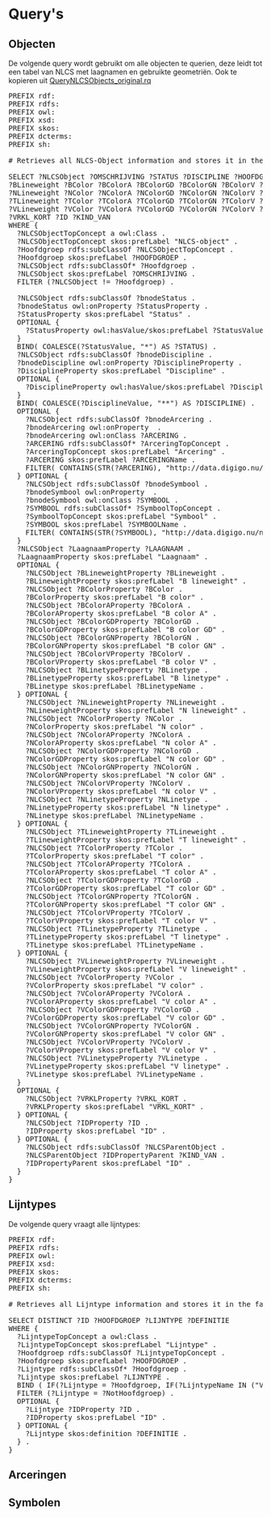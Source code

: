 # Query's

## Objecten
De volgende query wordt gebruikt om alle objecten te querien, deze leidt tot een tabel van NLCS met laagnamen en gebruikte geometriën.
Ook te kopieren uit [QueryNLCSObjects_original.rq]()

<pre data-codelanguage="sparql">
PREFIX rdf: <http://www.w3.org/1999/02/22-rdf-syntax-ns#>
PREFIX rdfs: <http://www.w3.org/2000/01/rdf-schema#>
PREFIX owl: <http://www.w3.org/2002/07/owl#>
PREFIX xsd: <http://www.w3.org/2001/XMLSchema#>
PREFIX skos: <http://www.w3.org/2004/02/skos/core#>
PREFIX dcterms: <http://purl.org/dc/terms/>
PREFIX sh: <http://www.w3.org/ns/shacl#>

# Retrieves all NLCS-Object information and stores it in the familiar Excel/CSV format

SELECT ?NLCSObject ?OMSCHRIJVING ?STATUS ?DISCIPLINE ?HOOFDGROEP ?ARCERING ?ARCERINGName ?SYMBOOL ?SYMBOOLName ?LAAGNAAM 
?BLineweight ?BColor ?BColorA ?BColorGD ?BColorGN ?BColorV ?BLinetype ?BLinetypeName
?NLineweight ?NColor ?NColorA ?NColorGD ?NColorGN ?NColorV ?NLinetype ?NLinetypeName
?TLineweight ?TColor ?TColorA ?TColorGD ?TColorGN ?TColorV ?TLinetype ?TLinetypeName
?VLineweight ?VColor ?VColorA ?VColorGD ?VColorGN ?VColorV ?VLinetype ?VLinetypeName
?VRKL_KORT ?ID ?KIND_VAN
WHERE {
  ?NLCSObjectTopConcept a owl:Class .
  ?NLCSObjectTopConcept skos:prefLabel "NLCS-object" .
  ?Hoofdgroep rdfs:subClassOf ?NLCSObjectTopConcept .
  ?Hoofdgroep skos:prefLabel ?HOOFDGROEP .
  ?NLCSObject rdfs:subClassOf* ?Hoofdgroep .
  ?NLCSObject skos:prefLabel ?OMSCHRIJVING .
  FILTER (?NLCSObject != ?Hoofdgroep) .
  
  ?NLCSObject rdfs:subClassOf ?bnodeStatus .
  ?bnodeStatus owl:onProperty ?StatusProperty .
  ?StatusProperty skos:prefLabel "Status" .
  OPTIONAL {
    ?StatusProperty owl:hasValue/skos:prefLabel ?StatusValue .
  }
  BIND( COALESCE(?StatusValue, "*") AS ?STATUS) .
  ?NLCSObject rdfs:subClassOf ?bnodeDiscipline .
  ?bnodeDiscipline owl:onProperty ?DisciplineProperty .
  ?DisciplineProperty skos:prefLabel "Discipline" .
  OPTIONAL {
    ?DisciplineProperty owl:hasValue/skos:prefLabel ?DisciplineValue .
  }
  BIND( COALESCE(?DisciplineValue, "**") AS ?DISCIPLINE) .
  OPTIONAL {
    ?NLCSObject rdfs:subClassOf ?bnodeArcering .
    ?bnodeArcering owl:onProperty <https://w3id.org/nen2660/def#isDescribedBy> .
    ?bnodeArcering owl:onClass ?ARCERING .
    ?ARCERING rdfs:subClassOf* ?ArceringTopConcept .
    ?ArceringTopConcept skos:prefLabel "Arcering" .
    ?ARCERING skos:prefLabel ?ARCERINGName .
    FILTER( CONTAINS(STR(?ARCERING), "http://data.digigo.nu/nlcs/def/"))
  } OPTIONAL {
    ?NLCSObject rdfs:subClassOf ?bnodeSymbool .
    ?bnodeSymbool owl:onProperty <https://w3id.org/nen2660/def#isDescribedBy> .
    ?bnodeSymbool owl:onClass ?SYMBOOL .
    ?SYMBOOL rdfs:subClassOf* ?SymboolTopConcept .
    ?SymboolTopConcept skos:prefLabel "Symbool" .
    ?SYMBOOL skos:prefLabel ?SYMBOOLName .
    FILTER( CONTAINS(STR(?SYMBOOL), "http://data.digigo.nu/nlcs/def/"))
  }
  ?NLCSObject ?LaagnaamProperty ?LAAGNAAM .
  ?LaagnaamProperty skos:prefLabel "Laagnaam" .
  OPTIONAL {
    ?NLCSObject ?BLineweightProperty ?BLineweight .
    ?BLineweightProperty skos:prefLabel "B lineweight" .
    ?NLCSObject ?BColorProperty ?BColor .
    ?BColorProperty skos:prefLabel "B color" .
    ?NLCSObject ?BColorAProperty ?BColorA .
    ?BColorAProperty skos:prefLabel "B color A" .
    ?NLCSObject ?BColorGDProperty ?BColorGD .
    ?BColorGDProperty skos:prefLabel "B color GD" .
    ?NLCSObject ?BColorGNProperty ?BColorGN .
    ?BColorGNProperty skos:prefLabel "B color GN" .
    ?NLCSObject ?BColorVProperty ?BColorV .
    ?BColorVProperty skos:prefLabel "B color V" .
    ?NLCSObject ?BLinetypeProperty ?BLinetype .
    ?BLinetypeProperty skos:prefLabel "B linetype" .
    ?BLinetype skos:prefLabel ?BLinetypeName .
  } OPTIONAL {
    ?NLCSObject ?NLineweightProperty ?NLineweight .
    ?NLineweightProperty skos:prefLabel "N lineweight" .
    ?NLCSObject ?NColorProperty ?NColor .
    ?NColorProperty skos:prefLabel "N color" .
    ?NLCSObject ?NColorAProperty ?NColorA .
    ?NColorAProperty skos:prefLabel "N color A" .
    ?NLCSObject ?NColorGDProperty ?NColorGD .
    ?NColorGDProperty skos:prefLabel "N color GD" .
    ?NLCSObject ?NColorGNProperty ?NColorGN .
    ?NColorGNProperty skos:prefLabel "N color GN" .
    ?NLCSObject ?NColorVProperty ?NColorV .
    ?NColorVProperty skos:prefLabel "N color V" .
    ?NLCSObject ?NLinetypeProperty ?NLinetype .
    ?NLinetypeProperty skos:prefLabel "N linetype" .
    ?NLinetype skos:prefLabel ?NLinetypeName .
  } OPTIONAL {
    ?NLCSObject ?TLineweightProperty ?TLineweight .
    ?TLineweightProperty skos:prefLabel "T lineweight" .
    ?NLCSObject ?TColorProperty ?TColor .
    ?TColorProperty skos:prefLabel "T color" .
    ?NLCSObject ?TColorAProperty ?TColorA .
    ?TColorAProperty skos:prefLabel "T color A" .
    ?NLCSObject ?TColorGDProperty ?TColorGD .
    ?TColorGDProperty skos:prefLabel "T color GD" .
    ?NLCSObject ?TColorGNProperty ?TColorGN .
    ?TColorGNProperty skos:prefLabel "T color GN" .
    ?NLCSObject ?TColorVProperty ?TColorV .
    ?TColorVProperty skos:prefLabel "T color V" .
    ?NLCSObject ?TLinetypeProperty ?TLinetype .
    ?TLinetypeProperty skos:prefLabel "T linetype" .
    ?TLinetype skos:prefLabel ?TLinetypeName .
  } OPTIONAL {
    ?NLCSObject ?VLineweightProperty ?VLineweight .
    ?VLineweightProperty skos:prefLabel "V lineweight" .
    ?NLCSObject ?VColorProperty ?VColor .
    ?VColorProperty skos:prefLabel "V color" .
    ?NLCSObject ?VColorAProperty ?VColorA .
    ?VColorAProperty skos:prefLabel "V color A" .
    ?NLCSObject ?VColorGDProperty ?VColorGD .
    ?VColorGDProperty skos:prefLabel "V color GD" .
    ?NLCSObject ?VColorGNProperty ?VColorGN .
    ?VColorGNProperty skos:prefLabel "V color GN" .
    ?NLCSObject ?VColorVProperty ?VColorV .
    ?VColorVProperty skos:prefLabel "V color V" .
    ?NLCSObject ?VLinetypeProperty ?VLinetype .
    ?VLinetypeProperty skos:prefLabel "V linetype" .
    ?VLinetype skos:prefLabel ?VLinetypeName .
  }
  OPTIONAL {
    ?NLCSObject ?VRKLProperty ?VRKL_KORT .
    ?VRKLProperty skos:prefLabel "VRKL_KORT" .
  } OPTIONAL {
    ?NLCSObject ?IDProperty ?ID .
    ?IDProperty skos:prefLabel "ID" .
  } OPTIONAL {
    ?NLCSObject rdfs:subClassOf ?NLCSParentObject .
    ?NLCSParentObject ?IDPropertyParent ?KIND_VAN .
    ?IDPropertyParent skos:prefLabel "ID" .
  } 
}
</pre>

## Lijntypes

De volgende query vraagt alle lijntypes:

<pre data-codelanguage="sparql">
PREFIX rdf: <http://www.w3.org/1999/02/22-rdf-syntax-ns#>
PREFIX rdfs: <http://www.w3.org/2000/01/rdf-schema#>
PREFIX owl: <http://www.w3.org/2002/07/owl#>
PREFIX xsd: <http://www.w3.org/2001/XMLSchema#>
PREFIX skos: <http://www.w3.org/2004/02/skos/core#>
PREFIX dcterms: <http://purl.org/dc/terms/>
PREFIX sh: <http://www.w3.org/ns/shacl#>

# Retrieves all Lijntype information and stores it in the familiar Excel/CSV format

SELECT DISTINCT ?ID ?HOOFDGROEP ?LIJNTYPE ?DEFINITIE
WHERE {
  ?LijntypeTopConcept a owl:Class .
  ?LijntypeTopConcept skos:prefLabel "Lijntype" .
  ?Hoofdgroep rdfs:subClassOf ?LijntypeTopConcept .
  ?Hoofdgroep skos:prefLabel ?HOOFDGROEP .
  ?Lijntype rdfs:subClassOf* ?Hoofdgroep .
  ?Lijntype skos:prefLabel ?LIJNTYPE .
  BIND ( IF(?Lijntype = ?Hoofdgroep, IF(?LijntypeName IN ("V-CONTINUOUS-SO", "CONTINUOUS"), ?Lijntype, ?undefined), ?Lijntype) AS ?NotHoofdgroep) .
  FILTER (?Lijntype = ?NotHoofdgroep) .
  OPTIONAL {
    ?Lijntype ?IDProperty ?ID .
    ?IDProperty skos:prefLabel "ID" .
  } OPTIONAL {
    ?Lijntype skos:definition ?DEFINITIE .
  } .
} 
</pre>


## Arceringen






## Symbolen

